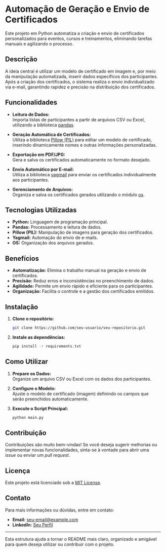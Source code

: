 # Automação de Geração e Envio de Certificados

Este projeto em Python automatiza a criação e envio de certificados personalizados para eventos, cursos e treinamentos, eliminando tarefas manuais e agilizando o processo.

## Descrição

A ideia central é utilizar um modelo de certificado em imagem e, por meio da manipulação automatizada, inserir dados específicos dos participantes. Após a criação dos certificados, o sistema realiza o envio individualizado via e-mail, garantindo rapidez e precisão na distribuição dos certificados.

## Funcionalidades

- **Leitura de Dados:**  
  Importa listas de participantes a partir de arquivos CSV ou Excel, utilizando a biblioteca [pandas](https://pandas.pydata.org/).

- **Geração Automática de Certificados:**  
  Utiliza a biblioteca [Pillow (PIL)](https://python-pillow.org/) para editar um modelo de certificado, inserindo dinamicamente nomes e outras informações personalizadas.

- **Exportação em PDF/JPG:**  
  Gera e salva os certificados automaticamente no formato desejado.

- **Envio Automático por E-mail:**  
  Utiliza a biblioteca [yagmail](https://github.com/kootenpv/yagmail) para enviar os certificados individualmente aos participantes.

- **Gerenciamento de Arquivos:**  
  Organiza e salva os certificados gerados utilizando o módulo [os](https://docs.python.org/3/library/os.html).

## Tecnologias Utilizadas

- **Python:** Linguagem de programação principal.
- **Pandas:** Processamento e leitura de dados.
- **Pillow (PIL):** Manipulação de imagens para geração dos certificados.
- **Yagmail:** Automação do envio de e-mails.
- **OS:** Organização dos arquivos gerados.

## Benefícios

- **Automatização:** Elimina o trabalho manual na geração e envio de certificados.
- **Precisão:** Reduz erros e inconsistências no preenchimento de dados.
- **Agilidade:** Permite um envio rápido e eficiente para os participantes.
- **Organização:** Facilita o controle e a gestão dos certificados emitidos.

## Instalação

1. **Clone o repositório:**

   ```bash
   git clone https://github.com/seu-usuario/seu-repositorio.git
   ```

2. **Instale as dependências:**

   ```bash
   pip install -r requirements.txt
   ```

## Como Utilizar

1. **Prepare os Dados:**  
   Organize um arquivo CSV ou Excel com os dados dos participantes.

2. **Configure o Modelo:**  
   Ajuste o modelo de certificado (imagem) definindo os campos que serão preenchidos automaticamente.

3. **Execute o Script Principal:**

   ```bash
   python main.py
   ```

## Contribuição

Contribuições são muito bem-vindas! Se você deseja sugerir melhorias ou implementar novas funcionalidades, sinta-se à vontade para abrir uma _issue_ ou enviar um _pull request_.

## Licença

Este projeto está licenciado sob a [MIT License](LICENSE).

## Contato

Para mais informações ou dúvidas, entre em contato:

- **Email:** seu-email@example.com
- **LinkedIn:** [Seu Perfil](https://www.linkedin.com/in/seu-perfil/)

---

Esta estrutura ajuda a tornar o README mais claro, organizado e amigável para quem deseja utilizar ou contribuir com o projeto.
